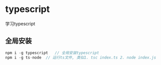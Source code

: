 # typescript
学习typescript

## 全局安装
```js
npm i -g typescript   // 全局安装typescript
npm i -g ts-node  // 运行ts文件, 类似1. tsc index.ts 2. node index.js
```